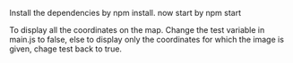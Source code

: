 Install the dependencies by npm install.
now start by npm start

To display all the coordinates on the map. Change the test variable in main.js to false, else to display only the coordinates for which the image is given, chage test back to true.
